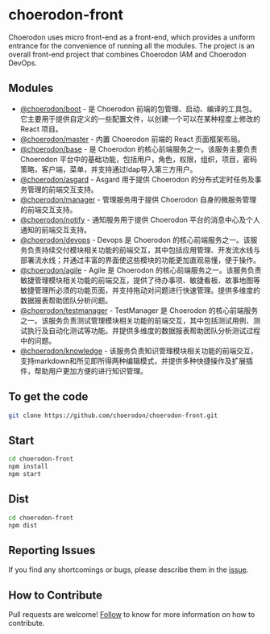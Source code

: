 # choerodon-front

Choerodon uses micro front-end as a front-end, which provides a uniform entrance for the convenience of running all the modules. The project is an overall front-end project that combines Choerodon IAM and Choerodon DevOps.

## Modules

* [@choerodon/boot](https://github.com/choerodon/choerodon-front-boot) - 是 Choerodon 前端的包管理、启动、编译的工具包。它主要用于提供自定义的一些配置文件，以创建一个可以在某种程度上修改的 React 项目。
* [@choerodon/master](https://github.com/choerodon/choerodon-front-master) - 内置 Choerodon 前端的 React 页面框架布局。
* [@choerodon/base](https://github.com/choerodon/choerodon-front-base) - 是 Choerodon 的核心前端服务之一。该服务主要负责 Choerodon 平台中的基础功能，包括用户，角色，权限，组织，项目，密码策略，客户端，菜单，并支持通过ldap导入第三方用户。
* [@choerodon/asgard](https://github.com/choerodon/choerodon-front-asgard) - Asgard 用于提供 Choerodon 的分布式定时任务及事务管理的前端交互支持。
* [@choerodon/manager](https://github.com/choerodon/choerodon-front-manager) - 管理服务用于提供 Choerodon 自身的微服务管理的前端交互支持。
* [@choerodon/notify](https://github.com/choerodon/choerodon-front-notify) - 通知服务用于提供 Choerodon 平台的消息中心及个人通知的前端交互支持。
* [@choerodon/devops](https://github.com/choerodon/choerodon-front-devops) - Devops 是 Choerodon 的核心前端服务之一。该服务负责持续交付模块相关功能的前端交互，其中包括应用管理、开发流水线与部署流水线；并通过丰富的界面使这些模块的功能更加直观易懂，便于操作。
* [@choerodon/agile](https://github.com/choerodon/agile-service) - Agile 是 Choerodon 的核心前端服务之一。该服务负责敏捷管理模块相关功能的前端交互，提供了待办事项、敏捷看板、故事地图等敏捷管理所必须的功能页面，并支持拖动对问题进行快速管理。提供多维度的数据报表帮助团队分析问题。
* [@choerodon/testmanager](https://github.com/choerodon/test-manager-service) - TestManager 是 Choerodon 的核心前端服务之一。该服务负责测试管理模块相关功能的前端交互，其中包括测试用例、测试执行及自动化测试等功能。并提供多维度的数据报表帮助团队分析测试过程中的问题。
* [@choerodon/knowledge](https://github.com/choerodon/knowledge-service) - 该服务负责知识管理模块相关功能的前端交互，支持markdown和所见即所得两种编辑模式，并提供多种快捷操作及扩展插件，帮助用户更加方便的进行知识管理。

## To get the code

``` bash
git clone https://github.com/choerodon/choerodon-front.git
```

## Start

``` bash
cd choerodon-front
npm install
npm start
```

## Dist

``` bash
cd choerodon-front
npm dist
```

## Reporting Issues
If you find any shortcomings or bugs, please describe them in the [issue](https://github.com/choerodon/choerodon/issues/new?template=issue_template.md).

## How to Contribute
Pull requests are welcome! [Follow](https://github.com/choerodon/choerodon/blob/master/CONTRIBUTING.md) to know for more information on how to contribute.